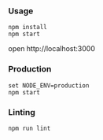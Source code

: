 ### Usage
```
npm install
npm start
```

open http://localhost:3000

### Production
```
set NODE_ENV=production
npm start
```

### Linting
```
npm run lint
```
